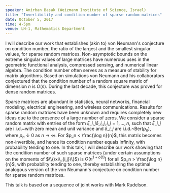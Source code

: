```yaml
---
speaker: Anirban Basak (Weizmann Institute of Science, Israel)
title: "Invertibility and condition number of sparse random matrices"
date: October 5, 2017
time: 4-5pm
venue: LH-1, Mathematics Department
---
```

I will describe our work that establishes (akin to) von Neumann's
conjecture on condition number, the ratio of the largest and the
smallest singular values, for sparse random matrices. Non-asymptotic
bounds on the extreme singular values of large matrices have numerous
uses in the geometric functional analysis, compressed sensing, and
numerical linear algebra. The condition number often serves as a
measure of stability for matrix algorithms. Based on simulations
von Neumann and his collaborators conjectured that the condition
number of a random square matrix of dimension $n$ is $O(n)$. During
the last decade, this conjecture was proved for dense random matrices. 

Sparse matrices are abundant in statistics, neural networks, financial
modeling, electrical engineering, and wireless communications. Results
for sparse random matrices have been unknown and requires completely
new ideas due to the presence of a large number of zeros. We consider
a sparse random matrix with entries of the form $\xi\_{i,j} \delta\_{i,j},
\, i,j=1,\ldots,n$, such that $\xi\_{i,j}$ are i.i.d.~with zero mean and 
unit variance and $\delta\_{i,j}$ are i.i.d.~Ber$(p_n)$, where $p_n
\downarrow 0$ as $n \to \infty$. For $p_n < \frac{\log n}{n}$, this
matrix becomes non-invertible, and hence its condition number equals
infinity, with probability tending to one. In this talk, I will describe
our work showing that the condition number of such sparse matrices (under
certain assumptions on the moments of $\\{\xi\_{i,j}\\}$) is
$O(n^{1+o(1)})$ for all $p_n > \frac{\log n}{n}$, with probability
tending to one, thereby establishing the optimal analogous version of
the von Neumann's conjecture on condition number for sparse random
matrices.

This talk is based on a sequence of joint works with Mark Rudelson.
